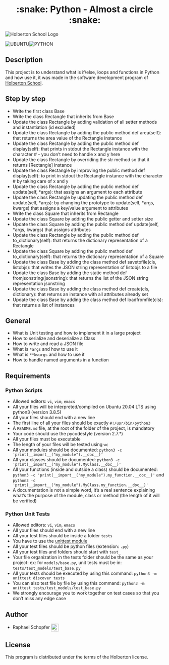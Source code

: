 <div align="center">
    <h1>:snake: Python - Almost a circle :snake:</h1>
</div>

![Holberton School Logo](https://images.squarespace-cdn.com/content/v1/5a4bfe8bf09ca4228ceca3b7/1539139199598-ANH454IHZI1OKWONKRXY/logo.jpg?format=1500w)

![UBUNTU](https://img.shields.io/badge/Ubuntu-E95420?style=for-the-badge&logo=ubuntu&logoColor=white)![PYTHON](https://img.shields.io/badge/Python-FFD43B?style=for-the-badge&logo=python&logoColor=blue)

## Description

This project is to understand what is if/else, loops and functions in Python and how use it, it was made in the software development program of [Holberton School](https://www.holbertonschool.fr/).

## Step by step

* Write the first class Base
* Write the class Rectangle that inherits from Base
* Update the class Rectangle by adding validation of all setter methods and instantiation (id excluded)
* Update the class Rectangle by adding the public method def area(self): that returns the area value of the Rectangle instance
* Update the class Rectangle by adding the public method def display(self): that prints in stdout the Rectangle instance with the character # - you don’t need to handle x and y here
* Update the class Rectangle by overriding the str method so that it returns [Rectangle] instance
* Update the class Rectangle by improving the public method def display(self): to print in stdout the Rectangle instance with the character # by taking care of x and y
* Update the class Rectangle by adding the public method def update(self, *args): that assigns an argument to each attribute
* Update the class Rectangle by updating the public method def update(self, *args): by changing the prototype to update(self, *args, kwargs) that assigns a key/value argument to attributes
* Write the class Square that inherits from Rectangle
* Update the class Square by adding the public getter and setter size
* Update the class Square by adding the public method def update(self, *args, kwargs) that assigns attributes
* Update the class Rectangle by adding the public method def to_dictionary(self): that returns the dictionary representation of a Rectangle
* Update the class Square by adding the public method def to_dictionary(self): that returns the dictionary representation of a Square
* Update the class Base by adding the class method def savetofile(cls, listobjs): that writes the JSON string representation of listobjs to a file
* Update the class Base by adding the static method def fromjsonstring(jsonstring): that returns the list of the JSON string representation jsonstring
* Update the class Base by adding the class method def create(cls, dictionary): that returns an instance with all attributes already set
* Update the class Base by adding the class method def loadfromfile(cls): that returns a list of instances

## General

* What is Unit testing and how to implement it in a large project
* How to serialize and deserialize a Class
* How to write and read a JSON file
* What is ```*args``` and how to use it
* What is ```**kwargs``` and how to use it
* How to handle named arguments in a function

## Requirements

### Python Scripts

* Allowed editors: ```vi```, ```vim```, ```emacs```
* All your files will be interpreted/compiled on Ubuntu 20.04 LTS using python3 (version 3.8.5)
* All your files should end with a new line
* The first line of all your files should be exactly ```#!/usr/bin/python3```
* A ```README.md``` file, at the root of the folder of the project, is mandatory
* Your code should use the pycodestyle (version 2.7.*)
* All your files must be executable
* The length of your files will be tested using ```wc```
* All your modules should be documented: ```python3 -c 'print(__import__("my_module").__doc__)'```
* All your classes should be documented: ```python3 -c 'print(__import__("my_module").MyClass.__doc__)'```
* All your functions (inside and outside a class) should be documented: ```python3 -c 'print(__import__("my_module").my_function.__doc__)'``` and ```python3 -c 'print(__import__("my_module").MyClass.my_function.__doc__)'```
* A documentation is not a simple word, it’s a real sentence explaining what’s the purpose of the module, class or method (the length of it will be verified)

### Python Unit Tests

* Allowed editors: ```vi```, ```vim```, ```emacs```
* All your files should end with a new line
* All your test files should be inside a folder ```tests```
* You have to use the [unittest module](https://intranet.hbtn.io/rltoken/_jqAzT_nImg88Bk36NHjMw)
* All your test files should be python files (extension: ```.py```)
* All your test files and folders should start with ```test_```
* Your file organization in the tests folder should be the same as your project: ex: for ```models/base.py```, unit tests must be in: ```tests/test_models/test_base.py```
* All your tests should be executed by using this command: ```python3 -m unittest discover tests```
* You can also test file by file by using this command: ```python3 -m unittest tests/test_models/test_base.py```
* We strongly encourage you to work together on test cases so that you don’t miss any edge case


## Author

* Raphael Schopfer <a href="https://github.com/RaphSchp" rel="nofollow"><img align="center" alt="github" src="https://www.vectorlogo.zone/logos/github/github-tile.svg" height="24" /></a>

## License

This program is distributed under the terms of the Holberton license.